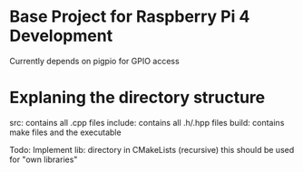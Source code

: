 # Base Project for Raspberry Pi 4 Development

Currently depends on pigpio for GPIO access

# Explaning the directory structure

src: contains all .cpp files
include: contains all .h/.hpp files
build: contains make files and the executable

Todo:
Implement lib: directory in CMakeLists (recursive) this should be used for "own libraries"

